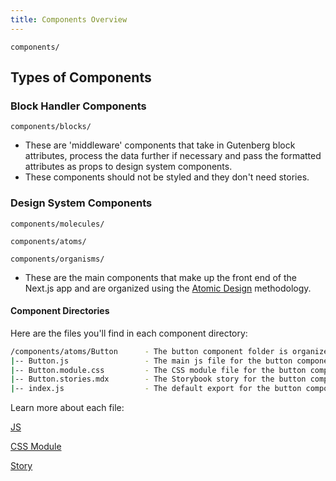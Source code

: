 ```yaml
---
title: Components Overview
---
```


`components/`

## Types of Components

### Block Handler Components

`components/blocks/`

- These are 'middleware' components that take in Gutenberg block attributes, process the data further if necessary and pass the formatted attributes as props to design system components.
- These components should not be styled and they don't need stories.

### Design System Components

`components/molecules/`

`components/atoms/`

`components/organisms/`

- These are the main components that make up the front end of the Next.js app and are organized using the [Atomic Design](https://bradfrost.com/blog/post/atomic-web-design/) methodology.

#### **Component Directories**

Here are the files you'll find in each component directory:

```bash
/components/atoms/Button      - The button component folder is organized under atoms.
|-- Button.js                 - The main js file for the button component.
|-- Button.module.css         - The CSS module file for the button component.
|-- Button.stories.mdx        - The Storybook story for the button component.
|-- index.js                  - The default export for the button component.
```

Learn more about each file:

[JS](/docs/docs/frontend/component-js)

[CSS Module](/docs/docs/frontend/component-css-module)

[Story](/docs/docs/storybook/index)
